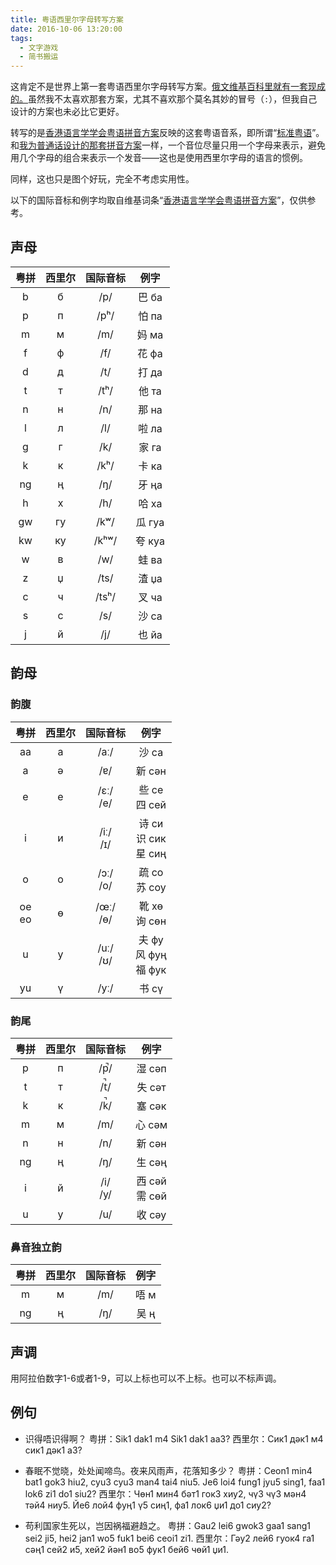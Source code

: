 ```yaml
---
title: 粤语西里尔字母转写方案
date: 2016-10-06 13:20:00
tags:
  - 文字游戏
  - 简书搬运
---
```


这肯定不是世界上第一套粤语西里尔字母转写方案。[俄文维基百科里就有一套现成的。](https://ru.wikipedia.org/wiki/%D0%92%D0%B8%D0%BA%D0%B8%D0%BF%D0%B5%D0%B4%D0%B8%D1%8F:%D0%9A%D0%B0%D0%BD%D1%82%D0%BE%D0%BD%D1%81%D0%BA%D0%BE-%D1%80%D1%83%D1%81%D1%81%D0%BA%D0%B0%D1%8F_%D1%82%D1%80%D0%B0%D0%BD%D1%81%D0%BA%D1%80%D0%B8%D0%BF%D1%86%D0%B8%D1%8F)虽然我不太喜欢那套方案，尤其不喜欢那个莫名其妙的冒号（`:`），但我自己设计的方案也未必比它更好。

转写的是[香港语言学学会粤语拼音方案](https://zh.wikipedia.org/wiki/%E9%A6%99%E6%B8%AF%E8%AA%9E%E8%A8%80%E5%AD%B8%E5%AD%B8%E6%9C%83%E7%B2%B5%E8%AA%9E%E6%8B%BC%E9%9F%B3%E6%96%B9%E6%A1%88)反映的这套粤语音系，即所谓“[标准粤语](https://zh.wikipedia.org/wiki/%E5%B9%BF%E5%B7%9E%E8%AF%9D)”。和[我为普通话设计的那套拼音方案](http://www.jianshu.com/p/cf9634902b7c)一样，一个音位尽量只用一个字母来表示，避免用几个字母的组合来表示一个发音——这也是使用西里尔字母的语言的惯例。

同样，这也只是图个好玩，完全不考虑实用性。

以下的国际音标和例字均取自维基词条“[香港语言学学会粤语拼音方案](https://zh.wikipedia.org/wiki/%E9%A6%99%E6%B8%AF%E8%AA%9E%E8%A8%80%E5%AD%B8%E5%AD%B8%E6%9C%83%E7%B2%B5%E8%AA%9E%E6%8B%BC%E9%9F%B3%E6%96%B9%E6%A1%88)”，仅供参考。

<!-- more -->

## 声母

| 粤拼 | 西里尔 | 国际音标 | 例字 |
|:-:|:-:|:-:|:-:|
| b | б | /p/ | 巴 ба |
| p | п | /pʰ/ | 怕 па |
| m | м | /m/ | 妈 ма |
| f | ф | /f/ | 花 фа |
| d | д | /t/ | 打 да |
| t | т | /tʰ/ | 他 та |
| n | н | /n/ | 那 на |
| l | л | /l/ | 啦 ла |
| g | г | /k/ | 家 га |
| k | к | /kʰ/ | 卡 ка |
| ng | ң | /ŋ/ | 牙 ңа |
| h | х | /h/ | 哈 ха |
| gw | гу | /kʷ/ | 瓜 гуа |
| kw | ку | /kʰʷ/ | 夸 куа |
| w | в | /w/ | 蛙 ва |
| z | џ | /ts/ | 渣 џа |
| c | ч | /tsʰ/ | 叉 ча |
| s | с | /s/ | 沙 са |
| j | й | /j/ | 也 йа |

## 韵母

### 韵腹

| 粤拼 | 西里尔 | 国际音标 | 例字 |
|:-:|:-:|:-:|:-:|
| aa | а | /aː/ | 沙 са |
| a | ә | /ɐ/ | 新 сән |
| e | е | /ɛː/ </br> /e/ | 些 се </br> 四 сей |
| i | и | /iː/ </br> /ɪ/ | 诗 си </br> 识 сик </br> 星 сиң |
| o | о | /ɔː/ </br> /o/ | 疏 со </br> 苏 соу |
| oe </br> eo | ө | /œː/ </br> /ɵ/ | 靴 хө </br> 询 сөн |
| u | у | /uː/ </br> /ʊ/ | 夫 фу </br> 风 фуң </br> 福 фук |
| yu | ү | /yː/ | 书 сү |

### 韵尾

| 粤拼 | 西里尔 | 国际音标 | 例字 |
|:-:|:-:|:-:|:-:|
| p | п | /p̚/ | 湿 сәп |
| t | т | /t̚/ | 失 сәт |
| k | к | /k̚/ | 塞 сәк |
| m | м | /m/ | 心 сәм |
| n | н | /n/ | 新 сән |
| ng | ң | /ŋ/ | 生 сәң |
| i | й | /i/ </br> /y/ | 西 сәй </br> 需 сөй |
| u | у | /u/ | 收 сәу |

### 鼻音独立韵

| 粤拼 | 西里尔 | 国际音标 | 例字 |
|:-:|:-:|:-:|:-:|
| m | м | /m/ | 唔 м |
| ng | ң | /ŋ/ | 吴 ң |

## 声调

用阿拉伯数字1-6或者1-9，可以上标也可以不上标。也可以不标声调。

## 例句


* 识得唔识得啊？
  粤拼：Sik1 dak1 m4 Sik1 dak1 aa3?
  西里尔：Сик1 дәк1 м4 сик1 дәк1 а3?


* 春眠不觉晓，处处闻啼鸟。夜来风雨声，花落知多少？
  粤拼：Ceon1 min4 bat1 gok3 hiu2, cyu3 cyu3 man4 tai4 niu5.  	Je6 loi4 fung1 jyu5 sing1, faa1 lok6 zi1 do1 siu2?
  西里尔：Чөн1 мин4 бәт1 гок3 хиу2, чү3 чү3 мән4 тәй4 ниу5. Йе6 лой4 фуң1 ү5 сиң1, фа1 лок6 џи1 до1 сиу2?


* 苟利国家生死以，岂因祸福避趋之。
  粤拼：Gau2 lei6 gwok3 gaa1 sang1 sei2 ji5, hei2 jan1 wo5 fuk1 bei6 ceoi1 zi1.
  西里尔：Гәу2 лей6 гуок4 га1 сәң1 сей2 и5, хей2 йән1 во5 фук1 бей6 чөй1 џи1.
